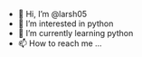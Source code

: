 - 👋 Hi, I’m @larsh05
- 👀 I’m interested in python
- 🌱 I’m currently learning python
- 📫 How to reach me ...

<!---
larsh05/larsh05 is a ✨ special ✨ repository because its `README.md` (this file) appears on your GitHub profile.
You can click the Preview link to take a look at your changes.
--->
